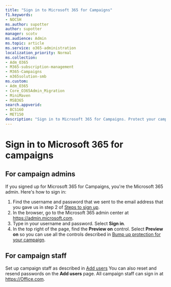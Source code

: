 ```yaml
---
title: "Sign in to Microsoft 365 for Campaigns"
f1.keywords:
- NOCSH
ms.author: supotter
author: supotter
manager: scotv
ms.audience: Admin
ms.topic: article
ms.service: o365-administration
localization_priority: Normal
ms.collection: 
- Adm_O365
- M365-subscription-management 
- M365-Campaigns
- m365solution-smb
ms.custom:
- Adm_O365
- Core_O365Admin_Migration
- MiniMaven
- MSB365
search.appverid:
- BCS160
- MET150
description: "Sign in to Microsoft 365 for Campaigns. Protect your campaign from cybersecurity threats to email, data, and communication."
---
```

# Sign in to Microsoft 365 for campaigns

## For campaign admins
If you signed up for Microsoft 365 for Campaigns, you're the Microsoft 365 admin. Here's how to sign in: 
1. Find the username and password that we sent to the email address that you gave us in step 2 of [Steps to sign up](m365-campaigns-sign-up.md#steps-to-sign-up).
2. In the browser, go to the Microsoft 365 admin center at <a href="https://go.microsoft.com/fwlink/p/?linkid=837890" target="_blank">https://admin.microsoft.com</a>. 
3. Type in your username and password. Select **Sign in**.
4. In the top right of the page, find the **Preview on** control. Select **Preview on** so you can use all the controls described in [Bump up protection for your campaign](m365-campaigns-security-overview.md).

## For campaign staff
Set up campaign staff as described in [Add users](../business/add-users-m365b.md?toc=/microsoft-365/campaigns/toc.json)
You can also reset and resend passwords on the **Add users** page.
All campaign staff can sign in at <a href="https://office.com" target="_blank">https://Office.com</a>.


